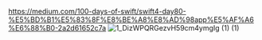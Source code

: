 https://medium.com/100-days-of-swift/swift4-day80-%E5%BD%B1%E5%83%8F%E8%BE%A8%E8%AD%98app%E5%AF%A6%E6%88%B0-2a2d61652c7a
![1_DizWPQRGezvH59cm4ymgIg (1) (1)](https://github.com/wl02722691/vision-app/assets/20382518/f9762f94-69fd-4ed3-b4a5-77f336611811)

